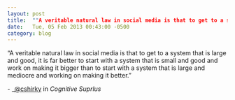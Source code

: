 ```yaml
---
layout: post
title:  ""A veritable natural law in social media is that to get to a system that is large and good, it is far...""
date:   Tue, 05 Feb 2013 00:43:00 -0500
category: blog
---
```




“A veritable natural law in social media is that to get to a system that is
large and good, it is far better to start with a system that is small and good
and work on making it bigger than to start with a system that is large and
mediocre and working on making it better.”  

\- _[@cshirky](http://twitter.com/cshirky) in _Cognitive Suprlus_
